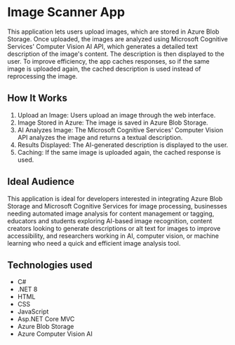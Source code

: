 # Image Scanner App
This application lets users upload images, which are stored in Azure Blob Storage. Once uploaded, the images are analyzed using Microsoft Cognitive Services' Computer Vision AI API, which generates a detailed text description of the image's content. The description is then displayed to the user. To improve efficiency, the app caches responses, so if the same image is uploaded again, the cached description is used instead of reprocessing the image.

## How It Works
1. Upload an Image: Users upload an image through the web interface.
2. Image Stored in Azure: The image is saved in Azure Blob Storage.
3. AI Analyzes Image: The Microsoft Cognitive Services' Computer Vision API analyzes the image and returns a textual description.
4. Results Displayed: The AI-generated description is displayed to the user.
5. Caching: If the same image is uploaded again, the cached response is used.

## Ideal Audience
This application is ideal for developers interested in integrating Azure Blob Storage and Microsoft Cognitive Services for image processing, businesses needing automated image analysis for content management or tagging, educators and students exploring AI-based image recognition, content creators looking to generate descriptions or alt text for images to improve accessibility, and researchers working in AI, computer vision, or machine learning who need a quick and efficient image analysis tool.

## Technologies used
* C#
* .NET 8
* HTML
* CSS
* JavaScript
* Asp.NET Core MVC
* Azure Blob Storage
* Azure Computer Vision AI 
